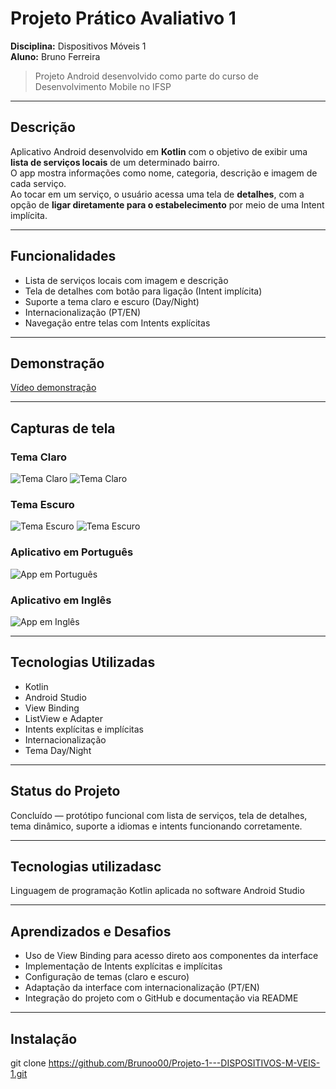 # Projeto Prático Avaliativo 1

**Disciplina:** Dispositivos Móveis 1  
**Aluno:** Bruno Ferreira

> Projeto Android desenvolvido como parte do curso de Desenvolvimento Mobile no IFSP

---

## Descrição

Aplicativo Android desenvolvido em **Kotlin** com o objetivo de exibir uma **lista de serviços locais** de um determinado bairro.  
O app mostra informações como nome, categoria, descrição e imagem de cada serviço.  
Ao tocar em um serviço, o usuário acessa uma tela de **detalhes**, com a opção de **ligar diretamente para o estabelecimento** por meio de uma Intent implícita.

---

## Funcionalidades

- Lista de serviços locais com imagem e descrição
- Tela de detalhes com botão para ligação (Intent implícita)
- Suporte a tema claro e escuro (Day/Night)
- Internacionalização (PT/EN)
- Navegação entre telas com Intents explícitas

---

## Demonstração

[Vídeo demonstração](imagens/video.webm)

---

## Capturas de tela

### Tema Claro
![Tema Claro](imagens/Tema_Claro.png)
![Tema Claro](imagens/Tema_Claro2.png)

### Tema Escuro
![Tema Escuro](imagens/Tema_Dark.png)
![Tema Escuro](imagens/Tema_Dark2.png)

### Aplicativo em Português
![App em Português](imagens/Idioma_Padrao.png)

### Aplicativo em Inglês
![App em Inglês](imagens/Idioma_Ingles.png)

---

## Tecnologias Utilizadas

- Kotlin  
- Android Studio  
- View Binding  
- ListView e Adapter  
- Intents explícitas e implícitas  
- Internacionalização
- Tema Day/Night

---

## Status do Projeto

Concluído — protótipo funcional com lista de serviços, tela de detalhes,  
tema dinâmico, suporte a idiomas e intents funcionando corretamente.

---

## Tecnologias utilizadasc

Linguagem de programação Kotlin aplicada no software Android Studio

---

## Aprendizados e Desafios

- Uso de View Binding para acesso direto aos componentes da interface  
- Implementação de Intents explícitas e implícitas  
- Configuração de temas (claro e escuro)  
- Adaptação da interface com internacionalização (PT/EN)  
- Integração do projeto com o GitHub e documentação via README

---

## Instalação

git clone https://github.com/Brunoo00/Projeto-1---DISPOSITIVOS-M-VEIS-1.git
